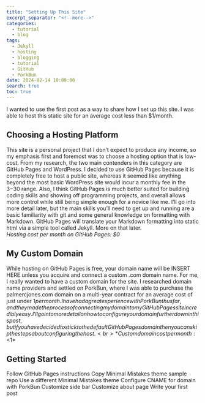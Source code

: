 ```yaml
---
title: "Setting Up This Site"
excerpt_separator: "<!--more-->"
categories:
  - tutorial
  - blog
tags:
  - Jekyll
  - hosting
  - blogging
  - tutorial
  - GitHub
  - PorkBun
date: 2024-02-14 10:00:00
search: true
toc: true
---
```


I wanted to use the first post as a way to share how I set up this site. I was able to host this static site for an average cost less than $1/month.

## Choosing a Hosting Platform
This site is a personal project that I don’t expect to produce any income, so my emphasis first and foremost was to choose a hosting option that is low-cost. From my research, the two main contenders in this category are GitHub Pages and WordPress. I decided to use GitHub Pages because it is completely free to host a public site, whereas it seemed like anything beyond the most basic WordPress site would incur a monthly fee in the $3-$30 range. Also, I think GitHub Pages is much better suited for building coding skills and showing off programming projects, and overall allows more control while still being simple enough for a novice like me. I’ll go into more detail later, but the main skills you’ll need to get up and running are a basic familiarity with git and some general knowledge on formatting with Markdown. GitHub Pages will translate your Markdown formatting into static html via a simple tool called Jekyll. More on that later.
<br>
*Hosting cost per month on GitHub Pages: $0*

## My Custom Domain
While hosting on GitHub Pages is free, your domain name will be INSERT HERE unless you acquire and connect a custom .com domain name. For me, I really wanted to have a custom domain for the site. I researched domain name providers and settled on PorkBun, where I was able to purchase the palmercjones.com domain on a multi-year contract for an average cost of just under $1 per month. I have had a great experience with PorkBun thus far, and they made the process of connecting my domain to my GitHub Pages site incredibly easy. I’ll go into more detail on how to configure your domain further down in this post, but if you have decided to stick to the default GitHub Pages domain then you can skip the steps about configuring the host.
<br>
*Custom domain cost per month: <$1*

## Getting Started
Follow GitHub Pages instructions
Copy Minimal Mistakes theme sample repo
Use a different Minimal Mistakes theme
Configure CNAME for domain with PorkBun
Customize side bar
Customize about page
Write your first post
